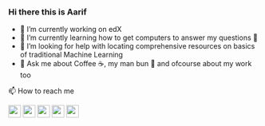 ### Hi there this is Aarif

- 🔭 I’m currently working on edX 
- 🌱 I’m currently learning how to get computers to answer my questions 🤖
-  🤔 I’m looking for help with locating comprehensive resources on basics of traditional Machine Learning 
- 💬 Ask me about Coffee  ☕️,  my man bun 😬 and ofcourse about my work too

📫 How to reach me <p> <a href="mailto:mraarif@outlook.com"><img src="https://img.shields.io/badge/-Email-%230078D4?&style=for-the-badge&logo=microsoft-outlook&logoColor=white" height=25></a> <a href="https://www.twitter.com/mraarif_"><img src="https://img.shields.io/badge/twitter-%231DA1F2.svg?&style=for-the-badge&logo=twitter&logoColor=white" height=25></a> <a href="https://www.linkedin.com/in/mraarif"><img src="https://img.shields.io/badge/linkedin-%230077B5.svg?&style=for-the-badge&logo=linkedin&logoColor=white" height=25></a> <a href="https://stackoverflow.com/users/6027876/aarif"><img src="https://img.shields.io/badge/-Stackoverflow-orange?logo=stack-overflow&style=for-the-badge&logoColor=white" height=25></a> <a href="https://www.instagram.com/aarif.xniper/"><img src="https://img.shields.io/badge/-Instagram-deeppink?logo=instagram&style=for-the-badge&logoColor=white" height=25></a> </p>
